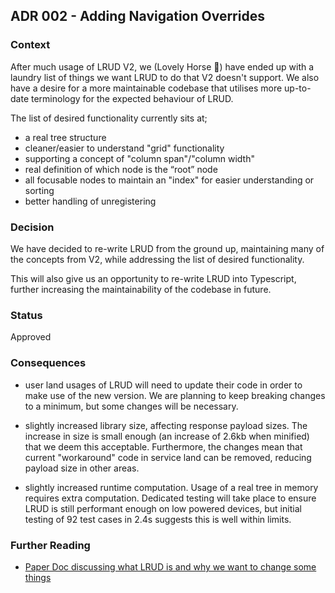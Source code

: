 ## ADR 002 - Adding Navigation Overrides

### Context

After much usage of LRUD V2, we (Lovely Horse 🐴) have ended up with a laundry list of things we want LRUD to do that V2 doesn't support. We also have a desire for a more maintainable codebase that utilises more up-to-date terminology for the expected behaviour of LRUD.

The list of desired functionality currently sits at;

- a real tree structure
- cleaner/easier to understand "grid" functionality
- supporting a concept of "column span"/"column width"
- real definition of which node is the “root” node
- all focusable nodes to maintain an "index" for easier understanding or sorting
- better handling of unregistering

### Decision

We have decided to re-write LRUD from the ground up, maintaining many of the concepts from V2, while addressing the list of desired functionality.

This will also give us an opportunity to re-write LRUD into Typescript, further increasing the maintainability of the codebase in future.

### Status

Approved

### Consequences

- user land usages of LRUD will need to update their code in order to make use of the new version. We are planning to keep breaking changes to a minimum, but some changes will be necessary.

- slightly increased library size, affecting response payload sizes. The increase in size is small enough (an increase of 2.6kb when minified) that we deem this acceptable. Furthermore, the changes mean that current "workaround" code in service land can be removed, reducing payload size in other areas.

- slightly increased runtime computation. Usage of a real tree in memory requires extra computation. Dedicated testing will take place to ensure LRUD is still performant enough on low powered devices, but initial testing of 92 test cases in 2.4s suggests this is well within limits.

### Further Reading

- [Paper Doc discussing what LRUD is and why we want to change some things](https://paper.dropbox.com/doc/SSR-Controller-Module-LRUD-V3--Aca6ZBsM4Uv8zEN44j5o4TsvAg-y0v9YqarEOXNP7R2151RK)